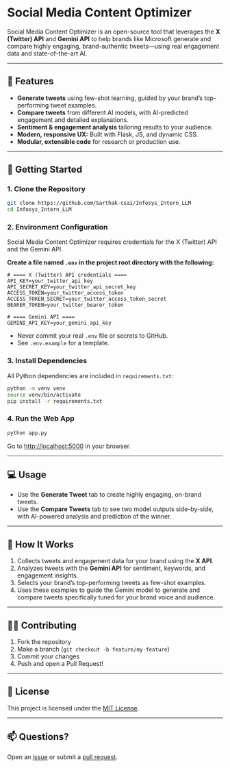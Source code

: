 # Social Media Content Optimizer

Social Media Content Optimizer is an open-source tool that leverages the **X (Twitter) API** and **Gemini API** to help brands like Microsoft generate and compare highly engaging, brand-authentic tweets—using real engagement data and state-of-the-art AI.

---

## 🚀 Features

- **Generate tweets** using few-shot learning, guided by your brand’s top-performing tweet examples.
- **Compare tweets** from different AI models, with AI-predicted engagement and detailed explanations.
- **Sentiment & engagement analysis** tailoring results to your audience.
- **Modern, responsive UX:** Built with Flask, JS, and dynamic CSS.
- **Modular, extensible code** for research or production use.

---

## 🌱 Getting Started

### 1. Clone the Repository

```bash
git clone https://github.com/Sarthak-csai/Infosys_Intern_LLM
cd Infosys_Intern_LLM
```

### 2. Environment Configuration

Social Media Content Optimizer requires credentials for the X (Twitter) API and the Gemini API.

**Create a file named `.env` in the project root directory with the following:**

```env
# ==== X (Twitter) API credentials ====
API_KEY=your_twitter_api_key
API_SECRET_KEY=your_twitter_api_secret_key
ACCESS_TOKEN=your_twitter_access_token
ACCESS_TOKEN_SECRET=your_twitter_access_token_secret
BEARER_TOKEN=your_twitter_bearer_token

# ==== Gemini API ====
GEMINI_API_KEY=your_gemini_api_key
```
- Never commit your real `.env` file or secrets to GitHub.
- See `.env.example` for a template.

### 3. Install Dependencies

All Python dependencies are included in `requirements.txt`:

```bash
python -m venv venv
source venv/bin/activate
pip install -r requirements.txt
```

### 4. Run the Web App

```bash
python app.py
```

Go to [http://localhost:5000](http://localhost:5000) in your browser.

---

## 💻 Usage

- Use the **Generate Tweet** tab to create highly engaging, on-brand tweets.
- Use the **Compare Tweets** tab to see two model outputs side-by-side, with AI-powered analysis and prediction of the winner.

---

## 🧠 How It Works

1. Collects tweets and engagement data for your brand using the **X API**.
2. Analyzes tweets with the **Gemini API** for sentiment, keywords, and engagement insights.
3. Selects your brand’s top-performing tweets as few-shot examples.
4. Uses these examples to guide the Gemini model to generate and compare tweets specifically tuned for your brand voice and audience.

---

## 👨‍💻 Contributing

1. Fork the repository
2. Make a branch (`git checkout -b feature/my-feature`)
3. Commit your changes
4. Push and open a Pull Request!

---

## 📄 License

This project is licensed under the [MIT License](LICENSE).

---

## 📫 Questions?

Open an [issue](https://github.com/Sarthak-csai/Infosys_Intern_LLM/issues) or submit a [pull request](https://github.com/Sarthak-csai/Infosys_Intern_LLM/pulls).